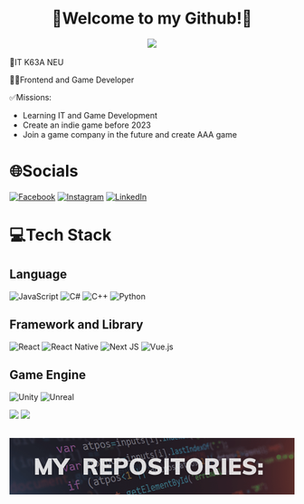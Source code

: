 <div align="center">
    <h1>👋Welcome to my Github!👋</h1>
    <img src='https://quotes-github-readme.vercel.app/api?type=horizontal&theme=tokyonight' />
</div>

<div>
    <p>🎒IT K63A NEU</p>
    <p>🧑‍💻Frontend and Game Developer</p>
    <p>✅Missions:</p>
    <ul>
        <li>Learning IT and Game Development</li>
        <li>Create an indie game before 2023</li>
        <li>Join a game company in the future and create AAA game</li>
    </ul>
</div>

# 🌐Socials
[![Facebook](https://img.shields.io/badge/Facebook-%231877F2.svg?logo=Facebook&logoColor=white)](https://facebook.com/ngtzzz) [![Instagram](https://img.shields.io/badge/Instagram-%23E4405F.svg?logo=Instagram&logoColor=white)](https://instagram.com/ngt.exe) [![LinkedIn](https://img.shields.io/badge/LinkedIn-%230077B5.svg?logo=linkedin&logoColor=white)](https://linkedin.com/in/ngt-zzz) 

# 💻Tech Stack
## Language
![JavaScript](https://img.shields.io/badge/javascript-%23323330.svg?style=for-the-badge&logo=javascript&logoColor=%23F7DF1E) ![C#](https://img.shields.io/badge/c%23-%23239120.svg?style=for-the-badge&logo=c-sharp&logoColor=white) ![C++](https://img.shields.io/badge/c++-%2300599C.svg?style=for-the-badge&logo=c%2B%2B&logoColor=white) ![Python](https://img.shields.io/badge/python-3670A0?style=for-the-badge&logo=python&logoColor=ffdd54)
## Framework and Library
 ![React](https://img.shields.io/badge/react-%2320232a.svg?style=for-the-badge&logo=react&logoColor=%2361DAFB) ![React Native](https://img.shields.io/badge/react_native-%2320232a.svg?style=for-the-badge&logo=react&logoColor=%2361DAFB) ![Next JS](https://img.shields.io/badge/Next-black?style=for-the-badge&logo=next.js&logoColor=white) ![Vue.js](https://img.shields.io/badge/vuejs-%2335495e.svg?style=for-the-badge&logo=vuedotjs&logoColor=%234FC08D)
## Game Engine
![Unity](https://img.shields.io/badge/UNITY-%23323330.svg?style=for-the-badge&logo=unity&logoColor=%FFFFFF)
![Unreal](https://img.shields.io/badge/unreal_engine-black.svg?style=for-the-badge&logo=unreal-engine&logoColor=#0E1128)

<div>
    <img src='https://github-readme-stats.vercel.app/api?username=anhtuanzzz&include_all_commits=true&show_icons=true&theme=gotham' height="175em" />
    <img src="https://github-readme-stats.vercel.app/api/top-langs/?username=anhtuanzzz&layout=compact&theme=gotham" height="175em" />
</div>

<br/>


![Image](projects.png "project")
